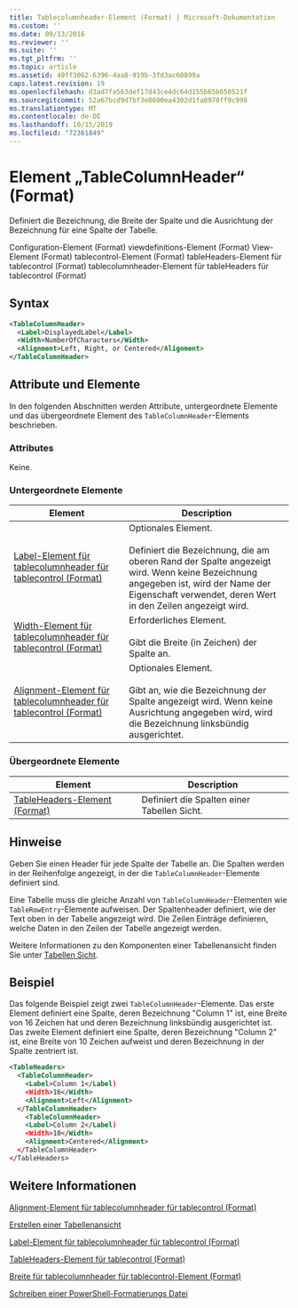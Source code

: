 ```yaml
---
title: Tablecolumnheader-Element (Format) | Microsoft-Dokumentation
ms.custom: ''
ms.date: 09/13/2016
ms.reviewer: ''
ms.suite: ''
ms.tgt_pltfrm: ''
ms.topic: article
ms.assetid: 49ff3062-6396-4aa8-919b-3fd3ac60899a
caps.latest.revision: 19
ms.openlocfilehash: d3ad7fa563def17d43ce4dc64d155b65b650521f
ms.sourcegitcommit: 52a67bcd9d7bf3e8600ea4302d1fa8970ff9c998
ms.translationtype: MT
ms.contentlocale: de-DE
ms.lasthandoff: 10/15/2019
ms.locfileid: "72361849"
---
```

# <a name="tablecolumnheader-element-format"></a>Element „TableColumnHeader“ (Format)

Definiert die Bezeichnung, die Breite der Spalte und die Ausrichtung der Bezeichnung für eine Spalte der Tabelle.

Configuration-Element (Format) viewdefinitions-Element (Format) View-Element (Format) tablecontrol-Element (Format) tableHeaders-Element für tablecontrol (Format) tablecolumnheader-Element für tableHeaders für tablecontrol (Format)

## <a name="syntax"></a>Syntax

```xml
<TableColumnHeader>
  <Label>DisplayedLabel</Label>
  <Width>NumberOfCharacters</Width>
  <Alignment>Left, Right, or Centered</Alignment>
</TableColumnHeader>
```

## <a name="attributes-and-elements"></a>Attribute und Elemente

In den folgenden Abschnitten werden Attribute, untergeordnete Elemente und das übergeordnete Element des `TableColumnHeader`-Elements beschrieben.

### <a name="attributes"></a>Attributes

Keine.

### <a name="child-elements"></a>Untergeordnete Elemente

|Element|Description|
|-------------|-----------------|
|[Label-Element für tablecolumnheader für tablecontrol (Format)](./label-element-for-tablecolumnheader-for-tablecontrol-format.md)|Optionales Element.<br /><br /> Definiert die Bezeichnung, die am oberen Rand der Spalte angezeigt wird. Wenn keine Bezeichnung angegeben ist, wird der Name der Eigenschaft verwendet, deren Wert in den Zeilen angezeigt wird.|
|[Width-Element für tablecolumnheader für tablecontrol (Format)](./width-element-for-tablecolumnheader-for-tablecontrol-format.md)|Erforderliches Element.<br /><br /> Gibt die Breite (in Zeichen) der Spalte an.|
|[Alignment-Element für tablecolumnheader für tablecontrol (Format)](./alignment-element-for-tablecolumnheader-for-tablecontrol-format.md)|Optionales Element.<br /><br /> Gibt an, wie die Bezeichnung der Spalte angezeigt wird. Wenn keine Ausrichtung angegeben wird, wird die Bezeichnung linksbündig ausgerichtet.|

### <a name="parent-elements"></a>Übergeordnete Elemente

|Element|Description|
|-------------|-----------------|
|[TableHeaders-Element (Format)](./tableheaders-element-format.md)|Definiert die Spalten einer Tabellen Sicht.|

## <a name="remarks"></a>Hinweise

Geben Sie einen Header für jede Spalte der Tabelle an. Die Spalten werden in der Reihenfolge angezeigt, in der die `TableColumnHeader`-Elemente definiert sind.

Eine Tabelle muss die gleiche Anzahl von `TableColumnHeader`-Elementen wie `TableRowEntry`-Elemente aufweisen. Der Spaltenheader definiert, wie der Text oben in der Tabelle angezeigt wird. Die Zeilen Einträge definieren, welche Daten in den Zeilen der Tabelle angezeigt werden.

Weitere Informationen zu den Komponenten einer Tabellenansicht finden Sie unter [Tabellen Sicht](./creating-a-table-view.md).

## <a name="example"></a>Beispiel

Das folgende Beispiel zeigt zwei `TableColumnHeader`-Elemente. Das erste Element definiert eine Spalte, deren Bezeichnung "Column 1" ist, eine Breite von 16 Zeichen hat und deren Bezeichnung linksbündig ausgerichtet ist. Das zweite Element definiert eine Spalte, deren Bezeichnung "Column 2" ist, eine Breite von 10 Zeichen aufweist und deren Bezeichnung in der Spalte zentriert ist.

```xml
<TableHeaders>
  <TableColumnHeader>
    <Label>Column 1</Label)
    <Width>16</Width>
    <Alignment>Left</Alignment>
  </TableColumnHeader>
    <TableColumnHeader>
    <Label>Column 2</Label)
    <Width>10</Width>
    <Alignment>Centered</Alignment>
  </TableColumnHeader>
</TableHeaders>
```

## <a name="see-also"></a>Weitere Informationen

[Alignment-Element für tablecolumnheader für tablecontrol (Format)](./alignment-element-for-tablecolumnheader-for-tablecontrol-format.md)

[Erstellen einer Tabellenansicht](./creating-a-table-view.md)

[Label-Element für tablecolumnheader für tablecontrol (Format)](./label-element-for-tablecolumnheader-for-tablecontrol-format.md)

[TableHeaders-Element für tablecontrol (Format)](./tableheaders-element-format.md)

[Breite für tablecolumnheader für tablecontrol-Element (Format)](./width-element-for-tablecolumnheader-for-tablecontrol-format.md)

[Schreiben einer PowerShell-Formatierungs Datei](./writing-a-powershell-formatting-file.md)
